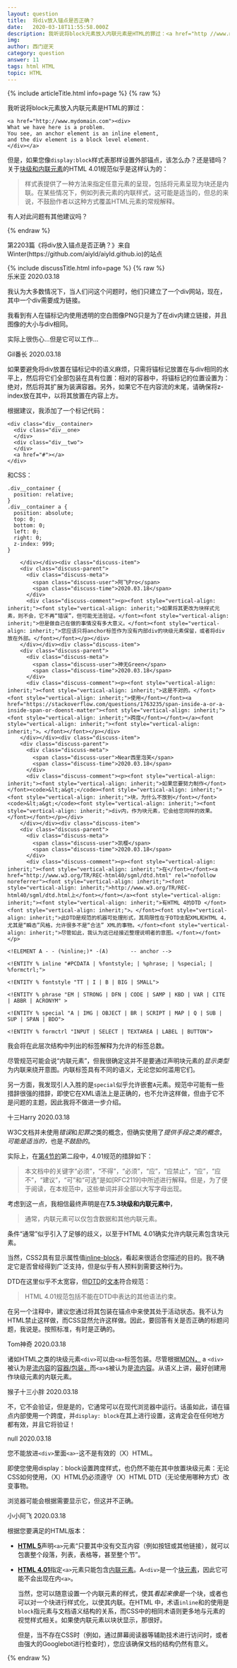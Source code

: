 ```yaml
---
layout: question
title:  将div放入锚点是否正确？
date:   2020-03-18T11:55:58.000Z
description: 我听说将block元素放入内联元素是HTML的罪过：<a href="http //www.mydomain.com"><div>What we h...
img: 
author: 西门逆天
category: question
answer: 11
tags: html HTML
topic: HTML
---
```

<div class="article-root">
  <div class="article">
    {% include articleTitle.html info=page %}
    {% raw %}
    <div class="article-content"><p><font style="vertical-align: inherit;"><font style="vertical-align: inherit;">我听说将block元素放入内联元素是HTML的罪过：</font></font></p>

<pre><code>&lt;a href="http://www.mydomain.com"&gt;&lt;div&gt;<font></font>
What we have here is a problem. <font></font>
You see, an anchor element is an inline element,<font></font>
and the div element is a block level element.<font></font>
&lt;/div&gt;&lt;/a&gt;<font></font>
</code></pre>

<p><font style="vertical-align: inherit;"><font style="vertical-align: inherit;">但是，如果您像</font></font><code>display:block</code><font style="vertical-align: inherit;"><font style="vertical-align: inherit;">样式表</font><font style="vertical-align: inherit;">那样设置外部锚点</font><font style="vertical-align: inherit;">，该怎么办？</font><font style="vertical-align: inherit;">还是错吗？</font><font style="vertical-align: inherit;">关于</font></font><a href="http://www.w3.org/TR/html401/struct/global.html#h-7.5.3" rel="noreferrer"><font style="vertical-align: inherit;"><font style="vertical-align: inherit;">块级和内联元素</font></font></a><font style="vertical-align: inherit;"><font style="vertical-align: inherit;">的HTML 4.01规范</font><font style="vertical-align: inherit;">似乎是这样认为的：</font></font></p>

<blockquote>
  <p><font style="vertical-align: inherit;"><font style="vertical-align: inherit;">样式表提供了一种方法来指定任意元素的呈现，包括将元素呈现为块还是内联。</font><font style="vertical-align: inherit;">在某些情况下，例如列表元素的内联样式，这可能是适当的，但总的来说，不鼓励作者以这种方式覆盖HTML元素的常规解释。</font></font></p>
</blockquote>

<p><font style="vertical-align: inherit;"><font style="vertical-align: inherit;">有人对此问题有其他建议吗？</font></font></p></div>
    {% endraw %}
  </div>
  <p class="winter_mark">第2203篇《将div放入锚点是否正确？》来自Winter(https://github.com/aiyld/aiyld.github.io)的站点</p>
  <div class="discuss-wrapper">
    {% include discussTitle.html info=page %}
    {% raw %}
    <div class="discuss-list">
    <div class="discuss-item">
        <div class="discuss-parent">
          <div class="discuss-meta">
            <span class="discuss-user">乐米亚</span>
            <span class="discuss-time">2020.03.18</span>
          </div>
          <div class="discuss-comment"><p><font style="vertical-align: inherit;"><font style="vertical-align: inherit;">我认为大多数情况下，当人们问这个问题时，他们只建立了一个div网站，现在，其中一个div需要成为链接。</font></font></p>

<p><font style="vertical-align: inherit;"><font style="vertical-align: inherit;">我看到有人在锚标记内使用透明的空白图像PNG只是为了在div内建立链接，并且图像的大小与div相同。</font></font></p>

<p><font style="vertical-align: inherit;"><font style="vertical-align: inherit;">实际上很伤心...但是它可以工作...</font></font></p></div>
        </div></div><div class="discuss-item">
        <div class="discuss-parent">
          <div class="discuss-meta">
            <span class="discuss-user">Gil番长</span>
            <span class="discuss-time">2020.03.18</span>
          </div>
          <div class="discuss-comment"><p><font style="vertical-align: inherit;"><font style="vertical-align: inherit;">如果要避免将div放置在锚标记中的语义麻烦，只需将锚标记放置在与div相同的水平上，然后将它们全部包装在具有位置：相对的容器中，将锚标记的位置设置为：绝对，然后将其扩展为装满容器。</font><font style="vertical-align: inherit;">另外，如果它不在内容流的末尾，请确保将z-index放在其中，以将其放置在内容上方。</font></font></p>

<p><font style="vertical-align: inherit;"><font style="vertical-align: inherit;">根据建议，我添加了一个标记代码：</font></font></p>

<pre><code>&lt;div class="div__container&gt;<font></font>
  &lt;div class="div__one&gt;<font></font>
  &lt;/div&gt;<font></font>
  &lt;div class="div__two"&gt;<font></font>
  &lt;/div&gt;<font></font>
  &lt;a href="#"&gt;&lt;/a&gt;<font></font>
&lt;/div&gt;<font></font>
</code></pre>

<p><font style="vertical-align: inherit;"><font style="vertical-align: inherit;">和CSS：</font></font></p>

<pre><code>.div__container {<font></font>
  position: relative; <font></font>
}<font></font>
.div__container a {<font></font>
  position: absolute;<font></font>
  top: 0;<font></font>
  bottom: 0;      <font></font>
  left: 0;<font></font>
  right: 0;<font></font>
  z-index: 999;<font></font>
}<font></font>
</code></pre></div>
        </div></div><div class="discuss-item">
        <div class="discuss-parent">
          <div class="discuss-meta">
            <span class="discuss-user">阿飞Pro</span>
            <span class="discuss-time">2020.03.18</span>
          </div>
          <div class="discuss-comment"><p><font style="vertical-align: inherit;"><font style="vertical-align: inherit;">如果将其更改为块样式元素，则不会，它不再“错误”，但可能无法验证。</font><font style="vertical-align: inherit;">但是做自己在做的事情没有多大意义。</font><font style="vertical-align: inherit;">您应该只将anchor标签作为没有内部div的块级元素保留，或者将div放在外部。</font></font></p></div>
        </div></div><div class="discuss-item">
        <div class="discuss-parent">
          <div class="discuss-meta">
            <span class="discuss-user">神无Green</span>
            <span class="discuss-time">2020.03.18</span>
          </div>
          <div class="discuss-comment"><p><font style="vertical-align: inherit;"><font style="vertical-align: inherit;">这是不对的。</font><font style="vertical-align: inherit;">使用</font></font><a href="https://stackoverflow.com/questions/1763235/span-inside-a-or-a-inside-span-or-doenst-matter"><font style="vertical-align: inherit;"><font style="vertical-align: inherit;">跨度</font></font></a><font style="vertical-align: inherit;"><font style="vertical-align: inherit;">。</font></font></p></div>
        </div></div><div class="discuss-item">
        <div class="discuss-parent">
          <div class="discuss-meta">
            <span class="discuss-user">Near西里泡芙</span>
            <span class="discuss-time">2020.03.18</span>
          </div>
          <div class="discuss-comment"><p><font style="vertical-align: inherit;"><font style="vertical-align: inherit;">如果您要努力制作</font></font><code>&lt;a&gt;</code><font style="vertical-align: inherit;"><font style="vertical-align: inherit;">块，为什么不放到</font></font><code>&lt;a&gt;</code><font style="vertical-align: inherit;"><font style="vertical-align: inherit;">div内，作为块元素，它会给您同样的效果。</font></font></p></div>
        </div></div><div class="discuss-item">
        <div class="discuss-parent">
          <div class="discuss-meta">
            <span class="discuss-user">凯樱</span>
            <span class="discuss-time">2020.03.18</span>
          </div>
          <div class="discuss-comment"><p><font style="vertical-align: inherit;"><font style="vertical-align: inherit;">在</font></font><a href="http://www.w3.org/TR/REC-html40/sgml/dtd.html" rel="nofollow noreferrer"><font style="vertical-align: inherit;"><font style="vertical-align: inherit;">http://www.w3.org/TR/REC-html40/sgml/dtd.html上</font></font></a><font style="vertical-align: inherit;"><font style="vertical-align: inherit;">有HTML 4的DTD </font><font style="vertical-align: inherit;">。</font><font style="vertical-align: inherit;">此DTD是规范的机器可处理形式，其局限性在于DTD支配XML和HTML 4，尤其是“瞬态”风格，允许很多不是“合法” XML的事物。</font><font style="vertical-align: inherit;">尽管如此，我认为这已经接近整理说明者的意图。</font></font></p>

<pre><code>&lt;!ELEMENT A - - (%inline;)* -(A)       -- anchor --&gt;<font></font>
<font></font>
&lt;!ENTITY % inline "#PCDATA | %fontstyle; | %phrase; | %special; | %formctrl;"&gt;<font></font>
<font></font>
&lt;!ENTITY % fontstyle "TT | I | B | BIG | SMALL"&gt;<font></font>
<font></font>
&lt;!ENTITY % phrase "EM | STRONG | DFN | CODE | SAMP | KBD | VAR | CITE | ABBR | ACRONYM" &gt;<font></font>
<font></font>
&lt;!ENTITY % special "A | IMG | OBJECT | BR | SCRIPT | MAP | Q | SUB | SUP | SPAN | BDO"&gt;<font></font>
<font></font>
&lt;!ENTITY % formctrl "INPUT | SELECT | TEXTAREA | LABEL | BUTTON"&gt;<font></font>
</code></pre>

<p><font style="vertical-align: inherit;"><font style="vertical-align: inherit;">我会将在此层次结构中列出的标签解释为允许的标签总数。</font></font></p>

<p><font style="vertical-align: inherit;"><font style="vertical-align: inherit;">尽管规范可能会说“内联元素”，但我很确定这并不是要通过声明</font><font style="vertical-align: inherit;">块元素</font><font style="vertical-align: inherit;">的</font></font><em><font style="vertical-align: inherit;"><font style="vertical-align: inherit;">显示类型</font></font></em><font style="vertical-align: inherit;"><font style="vertical-align: inherit;">为内联来</font><font style="vertical-align: inherit;">绕开意图</font><font style="vertical-align: inherit;">。</font><font style="vertical-align: inherit;">内联标签具有不同的语义，无论您如何滥用它们。</font></font></p>

<p><font style="vertical-align: inherit;"><font style="vertical-align: inherit;">另一方面，我发现引人入胜的是</font></font><code>special</code><font style="vertical-align: inherit;"><font style="vertical-align: inherit;">似乎允许嵌套</font></font><code>A</code><font style="vertical-align: inherit;"><font style="vertical-align: inherit;">元素。</font><font style="vertical-align: inherit;">规范中可能有一些措辞很强的措辞，即使它在XML语法上是正确的，也不允许这样做，但由于它不是问题的主题，因此我将不做进一步介绍。</font></font></p></div>
        </div></div><div class="discuss-item">
        <div class="discuss-parent">
          <div class="discuss-meta">
            <span class="discuss-user">十三Harry</span>
            <span class="discuss-time">2020.03.18</span>
          </div>
          <div class="discuss-comment"><p><font style="vertical-align: inherit;"><font style="vertical-align: inherit;">W3C文档并未使用</font></font><em><font style="vertical-align: inherit;"><font style="vertical-align: inherit;">错误</font></font></em><font style="vertical-align: inherit;"><font style="vertical-align: inherit;">和</font></font><em><font style="vertical-align: inherit;"><font style="vertical-align: inherit;">犯罪之</font></font></em><font style="vertical-align: inherit;"><font style="vertical-align: inherit;">类的概念</font><font style="vertical-align: inherit;">，但确实使用了</font></font><em><font style="vertical-align: inherit;"><font style="vertical-align: inherit;">提供手段之类的概念</font></font></em><font style="vertical-align: inherit;"><font style="vertical-align: inherit;">，</font></font><em><font style="vertical-align: inherit;"><font style="vertical-align: inherit;">可能是适当的，</font></font></em><font style="vertical-align: inherit;"><font style="vertical-align: inherit;">也是</font></font><em><font style="vertical-align: inherit;"><font style="vertical-align: inherit;">不鼓励的</font></font></em><font style="vertical-align: inherit;"><font style="vertical-align: inherit;">。</font></font></p>

<p><font style="vertical-align: inherit;"><font style="vertical-align: inherit;">实际上，在</font></font><a href="http://www.w3.org/TR/html401/conform.html" rel="noreferrer"><font style="vertical-align: inherit;"><font style="vertical-align: inherit;">第4节的</font></font></a><font style="vertical-align: inherit;"><font style="vertical-align: inherit;">第二段中</font><font style="vertical-align: inherit;">，4.01规范的措辞如下：</font></font></p>

<blockquote>
  <p><font style="vertical-align: inherit;"><font style="vertical-align: inherit;">本文档中的关键字“必须”，“不得”，“必须”，“应”，“应禁止”，“应”，“应不”，“建议”，“可”和“可选”是如[RFC2119]中所述进行解释。</font><font style="vertical-align: inherit;">但是，为了便于阅读，在本规范中，这些单词并非全部以大写字母出现。</font></font></p>
</blockquote>

<p><font style="vertical-align: inherit;"><font style="vertical-align: inherit;">考虑到这一点，我相信最终声明是在</font></font><strong><font style="vertical-align: inherit;"><font style="vertical-align: inherit;">7.5.3块级和内联元素中</font></font></strong><font style="vertical-align: inherit;"><font style="vertical-align: inherit;">，</font></font></p>

<blockquote>
  <p><font style="vertical-align: inherit;"><font style="vertical-align: inherit;">通常，内联元素可以仅包含数据和其他内联元素。</font></font></p>
</blockquote>

<p><font style="vertical-align: inherit;"><font style="vertical-align: inherit;">条件“通常”似乎引入了足够的歧义，以至于HTML 4.01确实允许内联元素包含块元素。 </font></font></p>

<p><font style="vertical-align: inherit;"><font style="vertical-align: inherit;">当然，CSS2具有显示属性值</font></font><a href="http://www.w3.org/TR/CSS2/visuren.html#value-def-inline-block" rel="noreferrer"><font style="vertical-align: inherit;"><font style="vertical-align: inherit;">inline-block</font></font></a><font style="vertical-align: inherit;"><font style="vertical-align: inherit;">，看起来很适合您描述的目的。</font><font style="vertical-align: inherit;">我不确定它是否曾经得到广泛支持，但是似乎有人预料到需要这种行为。</font></font></p>

<p><font style="vertical-align: inherit;"><font style="vertical-align: inherit;">DTD在这里似乎不太宽容，但</font></font><a href="http://www.w3.org/TR/REC-html40/sgml/dtd.html" rel="noreferrer"><font style="vertical-align: inherit;"><font style="vertical-align: inherit;">DTD</font></font></a><font style="vertical-align: inherit;"><font style="vertical-align: inherit;">的</font><a href="http://www.w3.org/TR/REC-html40/sgml/dtd.html" rel="noreferrer"><font style="vertical-align: inherit;">文本</font></a><font style="vertical-align: inherit;">符合规范：</font></font></p>

<blockquote>
  <p><font style="vertical-align: inherit;"><font style="vertical-align: inherit;">HTML 4.01规范包括不能在DTD中表达的其他语法约束。</font></font></p>
</blockquote>

<p><font style="vertical-align: inherit;"><font style="vertical-align: inherit;">在另一个注释中，建议您通过将其包装在锚点中来使其处于活动状态。</font><font style="vertical-align: inherit;">我不认为HTML禁止这样做，而CSS显然允许这样做。</font><font style="vertical-align: inherit;">因此，要回答有关是否正确的标题问题，我说是。</font><font style="vertical-align: inherit;">按照标准，有时是正确的。</font></font></p></div>
        </div></div><div class="discuss-item">
        <div class="discuss-parent">
          <div class="discuss-meta">
            <span class="discuss-user">Tom神奇</span>
            <span class="discuss-time">2020.03.18</span>
          </div>
          <div class="discuss-comment"><p><font style="vertical-align: inherit;"><font style="vertical-align: inherit;">诸如</font><font style="vertical-align: inherit;">HTML之</font><font style="vertical-align: inherit;">类的块级元素</font></font><code>&lt;div&gt;</code><font style="vertical-align: inherit;"><font style="vertical-align: inherit;">可以由</font></font><code>&lt;a&gt;</code><font style="vertical-align: inherit;"><font style="vertical-align: inherit;">标签</font><font style="vertical-align: inherit;">包装</font><font style="vertical-align: inherit;">。</font><font style="vertical-align: inherit;">尽管</font><font style="vertical-align: inherit;">根据</font><a href="https://developer.mozilla.org" rel="nofollow"><font style="vertical-align: inherit;">MDN，</font></a><font style="vertical-align: inherit;"> a </font></font><code>&lt;div&gt;</code><font style="vertical-align: inherit;"><font style="vertical-align: inherit;">被认为是</font></font><a href="https://developer.mozilla.org/en-US/docs/Web/HTML/Element/div" rel="nofollow"><font style="vertical-align: inherit;"><font style="vertical-align: inherit;">流内容</font></font></a><font style="vertical-align: inherit;"><font style="vertical-align: inherit;">的</font><a href="https://developer.mozilla.org/en-US/docs/Web/HTML/Element/div" rel="nofollow"><font style="vertical-align: inherit;">容器/包装，</font></a><font style="vertical-align: inherit;">而</font></font><code>&lt;a&gt;</code><font style="vertical-align: inherit;"><font style="vertical-align: inherit;">s被认为是</font></font><a href="https://developer.mozilla.org/en-US/docs/Web/Guide/HTML/Content_categories" rel="nofollow"><font style="vertical-align: inherit;"><font style="vertical-align: inherit;">流内容</font></font></a><font style="vertical-align: inherit;"><font style="vertical-align: inherit;">。</font><font style="vertical-align: inherit;">从语义上讲，最好创建用作块级元素的内联元素。</font></font><a href="https://developer.mozilla.org" rel="nofollow"><font style="vertical-align: inherit;"></font></a><font style="vertical-align: inherit;"></font></p></div>
        </div></div><div class="discuss-item">
        <div class="discuss-parent">
          <div class="discuss-meta">
            <span class="discuss-user">猴子十三小胖</span>
            <span class="discuss-time">2020.03.18</span>
          </div>
          <div class="discuss-comment"><p><font style="vertical-align: inherit;"><font style="vertical-align: inherit;">不，它不会验证，但是是的，它通常可以在现代浏览器中运行。</font><font style="vertical-align: inherit;">话虽如此，请在锚点内部使用一个跨度，并</font></font><code>display: block</code><font style="vertical-align: inherit;"><font style="vertical-align: inherit;">在其上进行</font><font style="vertical-align: inherit;">设置</font><font style="vertical-align: inherit;">，这肯定会在任何地方都有效，并且它将验证！</font></font></p></div>
        </div></div><div class="discuss-item">
        <div class="discuss-parent">
          <div class="discuss-meta">
            <span class="discuss-user">null</span>
            <span class="discuss-time">2020.03.18</span>
          </div>
          <div class="discuss-comment"><p><font style="vertical-align: inherit;"><font style="vertical-align: inherit;">您不能放进</font></font><code>&lt;div&gt;</code><font style="vertical-align: inherit;"><font style="vertical-align: inherit;">里面</font></font><code>&lt;a&gt;</code><font style="vertical-align: inherit;"><font style="vertical-align: inherit;">-这不是有效的（X）HTML。</font></font></p>

<p><font style="vertical-align: inherit;"><font style="vertical-align: inherit;">即使您使用display：block设置跨度样式，也仍然不能在其中放置块级元素：无论CSS如何使用，（X）HTML仍必须遵守（X）HTML DTD（无论使用哪种方式）改变事物。</font></font></p>

<p><font style="vertical-align: inherit;"><font style="vertical-align: inherit;">浏览器可能会根据需要显示它，但这并不正确。</font></font></p></div>
        </div></div><div class="discuss-item">
        <div class="discuss-parent">
          <div class="discuss-meta">
            <span class="discuss-user">小小阿飞</span>
            <span class="discuss-time">2020.03.18</span>
          </div>
          <div class="discuss-comment"><p><font style="vertical-align: inherit;"><font style="vertical-align: inherit;">根据您要满足的HTML版本：</font></font></p>

<ul>
<li><p><strong><a href="https://www.w3.org/TR/2011/WD-html5-20110525/text-level-semantics.html#the-a-element" rel="noreferrer"><font style="vertical-align: inherit;"><font style="vertical-align: inherit;">HTML 5</font></font></a></strong><font style="vertical-align: inherit;"><font style="vertical-align: inherit;">声明</font></font><code>&lt;a&gt;</code><font style="vertical-align: inherit;"><font style="vertical-align: inherit;">元素“只要其中没有交互内容（例如按钮或其他链接），就可以包裹整个段落，列表，表格等，甚至整个节”。</font></font></p></li>
<li><p><strong><a href="http://www.w3.org/TR/html401/struct/links.html#edef-A" rel="noreferrer"><font style="vertical-align: inherit;"><font style="vertical-align: inherit;">HTML 4.01</font></font></a></strong><font style="vertical-align: inherit;"><font style="vertical-align: inherit;">指定</font></font><code>&lt;a&gt;</code><font style="vertical-align: inherit;"><font style="vertical-align: inherit;">元素只能包含</font></font><a href="http://www.w3.org/TR/html401/sgml/dtd.html#inline" rel="noreferrer"><font style="vertical-align: inherit;"><font style="vertical-align: inherit;">内联元素</font></font></a><font style="vertical-align: inherit;"><font style="vertical-align: inherit;">。</font><font style="vertical-align: inherit;">A</font></font><code>&lt;div&gt;</code><font style="vertical-align: inherit;"><font style="vertical-align: inherit;">是一个</font></font><a href="http://www.w3.org/TR/html401/sgml/dtd.html#block" rel="noreferrer"><font style="vertical-align: inherit;"><font style="vertical-align: inherit;">块元素</font></font></a><font style="vertical-align: inherit;"><font style="vertical-align: inherit;">，因此它可能不会出现在内</font></font><code>&lt;a&gt;</code><font style="vertical-align: inherit;"><font style="vertical-align: inherit;">。</font></font></p>

<p><font style="vertical-align: inherit;"><font style="vertical-align: inherit;">当然，您可以</font><font style="vertical-align: inherit;">随意设置</font><font style="vertical-align: inherit;">一个内联元素的样式，使其</font></font><em><font style="vertical-align: inherit;"><font style="vertical-align: inherit;">看起来像是</font></font></em><font style="vertical-align: inherit;"><font style="vertical-align: inherit;">一个块，或者也可以对一个块进行样式化，以使其内联。</font><font style="vertical-align: inherit;">在HTML </font><font style="vertical-align: inherit;">中，术语</font></font><code>inline</code><font style="vertical-align: inherit;"><font style="vertical-align: inherit;">和</font><font style="vertical-align: inherit;">的使用是</font></font><code>block</code><font style="vertical-align: inherit;"><font style="vertical-align: inherit;">指元素与文档语义结构的关系，而CSS中的相同术语则更多地与元素的视觉样式相关。</font><font style="vertical-align: inherit;">如果使内联元素以块状显示，那很好。</font></font></p>

<p><font style="vertical-align: inherit;"><font style="vertical-align: inherit;">但是，当不存在CSS时（例如，通过屏幕阅读器等辅助技术进行访问时，或者由强大的Googlebot进行检查时），您应该确保文档的结构仍然有意义。</font></font></p></li>
</ul></div>
        </div></div>
    </div>
    {% endraw %}
  </div>
<div>
